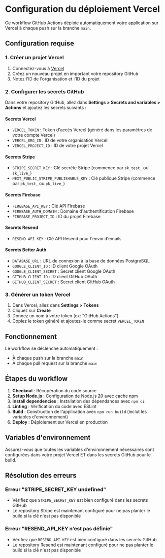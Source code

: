 # Configuration du déploiement Vercel

Ce workflow GitHub Actions déploie automatiquement votre application sur Vercel à chaque push sur la branche `main`.

## Configuration requise

### 1. Créer un projet Vercel

1. Connectez-vous à [Vercel](https://vercel.com)
2. Créez un nouveau projet en important votre repository GitHub
3. Notez l'ID de l'organisation et l'ID du projet

### 2. Configurer les secrets GitHub

Dans votre repository GitHub, allez dans **Settings > Secrets and variables > Actions** et ajoutez les secrets suivants :

#### Secrets Vercel

- `VERCEL_TOKEN` : Token d'accès Vercel (généré dans les paramètres de votre compte Vercel)
- `VERCEL_ORG_ID` : ID de votre organisation Vercel
- `VERCEL_PROJECT_ID` : ID de votre projet Vercel

#### Secrets Stripe

- `STRIPE_SECRET_KEY` : Clé secrète Stripe (commence par `sk_test_` ou `sk_live_`)
- `NEXT_PUBLIC_STRIPE_PUBLISHABLE_KEY` : Clé publique Stripe (commence par `pk_test_` ou `pk_live_`)

#### Secrets Firebase

- `FIREBASE_API_KEY` : Clé API Firebase
- `FIREBASE_AUTH_DOMAIN` : Domaine d'authentification Firebase
- `FIREBASE_PROJECT_ID` : ID du projet Firebase

#### Secrets Resend

- `RESEND_API_KEY` : Clé API Resend pour l'envoi d'emails

#### Secrets Better Auth

- `DATABASE_URL` : URL de connexion à la base de données PostgreSQL
- `GOOGLE_CLIENT_ID` : ID client Google OAuth
- `GOOGLE_CLIENT_SECRET` : Secret client Google OAuth
- `GITHUB_CLIENT_ID` : ID client GitHub OAuth
- `GITHUB_CLIENT_SECRET` : Secret client GitHub OAuth

### 3. Générer un token Vercel

1. Dans Vercel, allez dans **Settings > Tokens**
2. Cliquez sur **Create**
3. Donnez un nom à votre token (ex: "GitHub Actions")
4. Copiez le token généré et ajoutez-le comme secret `VERCEL_TOKEN`

## Fonctionnement

Le workflow se déclenche automatiquement :

- À chaque push sur la branche `main`
- À chaque pull request sur la branche `main`

## Étapes du workflow

1. **Checkout** : Récupération du code source
2. **Setup Node.js** : Configuration de Node.js 20 avec cache npm
3. **Install dependencies** : Installation des dépendances avec `npm ci`
4. **Linting** : Vérification du code avec ESLint
5. **Build** : Construction de l'application avec `npm run build` (inclut les variables d'environnement)
6. **Deploy** : Déploiement sur Vercel en production

## Variables d'environnement

Assurez-vous que toutes les variables d'environnement nécessaires sont configurées dans votre projet Vercel ET dans les secrets GitHub pour le build.

## Résolution des erreurs

### Erreur "STRIPE_SECRET_KEY undefined"

- Vérifiez que `STRIPE_SECRET_KEY` est bien configuré dans les secrets GitHub
- Le repository Stripe est maintenant configuré pour ne pas planter le build si la clé n'est pas disponible

### Erreur "RESEND_API_KEY n'est pas définie"

- Vérifiez que `RESEND_API_KEY` est bien configuré dans les secrets GitHub
- Le repository Resend est maintenant configuré pour ne pas planter le build si la clé n'est pas disponible
